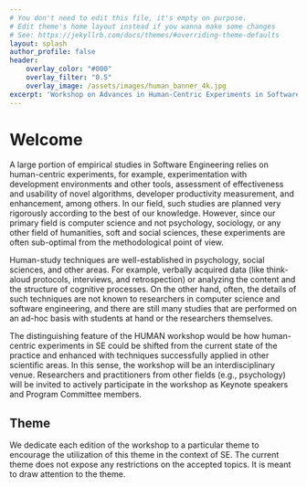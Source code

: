```yaml
---
# You don't need to edit this file, it's empty on purpose.
# Edit theme's home layout instead if you wanna make some changes
# See: https://jekyllrb.com/docs/themes/#overriding-theme-defaults
layout: splash
author_profile: false
header:
    overlay_color: "#000"
    overlay_filter: "0.5"
    overlay_image: /assets/images/human_banner_4k.jpg
excerpt: 'Workshop on Advances in Human-Centric Experiments in Software Engineering'
---
```


# Welcome

A large portion of empirical studies in Software Engineering relies on human-centric experiments, for example, experimentation with development environments and other tools, assessment of effectiveness and usability of novel algorithms, developer productivity measurement, and enhancement, among others. In our field, such studies are planned very rigorously according to the best of our knowledge. However, since our primary field is computer science and not psychology, sociology, or any other field of humanities, soft and social sciences, these experiments are often sub-optimal from the methodological point of view.

Human-study techniques are well-established in psychology, social sciences, and other areas. For example, verbally acquired data (like think-aloud protocols, interviews, and retrospection) or analyzing the content and the structure of cognitive processes. On the other hand, often, the details of such techniques are not known to researchers in computer science and software engineering, and there are still many studies that are performed on an ad-hoc basis with students at hand or the researchers themselves.

The distinguishing feature of the HUMAN workshop would be how human-centric experiments in SE could be shifted from the current state of the practice and enhanced with techniques successfully applied in other scientific areas. In this sense, the workshop will be an interdisciplinary venue. Researchers and practitioners from other fields (e.g., psychology) will be invited to actively participate in the workshop as Keynote speakers and Program Committee members.

## Theme

We dedicate each edition of the workshop to a particular theme to encourage the utilization of this theme in the context of SE. The current theme does not expose any restrictions on the accepted topics. It is meant to draw attention to the theme.
